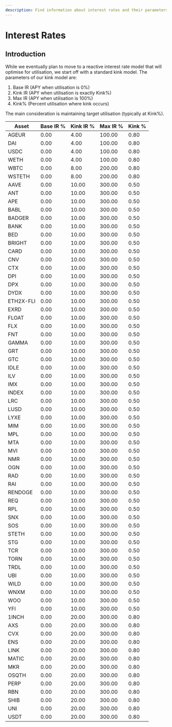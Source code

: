 ```yaml
---
description: Find information about interest rates and their parameters on Euler
---
```


# Interest Rates

## Introduction&#x20;

While we eventually plan to move to a reactive interest rate model that will optimise for utilisation, we start off with a standard kink model. The parameters of our kink model are:

1. Base IR (APY when utilisation is 0%)
2. Kink IR (APY when utilisation is exactly Kink%)
3. Max IR (APY when utilisation is 100%)
4. Kink% (Percent utilisation where kink occurs)

The main consideration is maintaining target utilisation (typically at Kink%).&#x20;



| Asset | Base IR % | Kink IR % | Max IR % | Kink % |
|-------|------|-------|-------|-------|
| AGEUR | 0.00| 4.00 | 100.00 | 0.80 |
| DAI | 0.00| 4.00 | 100.00 | 0.80 |
| USDC | 0.00| 4.00 | 100.00 | 0.80 |
| WETH | 0.00| 4.00 | 100.00 | 0.80 |
| WBTC | 0.00| 8.00 | 200.00 | 0.80 |
| WSTETH | 0.00| 8.00 | 200.00 | 0.80 |
| AAVE | 0.00| 10.00 | 300.00 | 0.50 |
| ANT | 0.00| 10.00 | 300.00 | 0.50 |
| APE | 0.00| 10.00 | 300.00 | 0.50 |
| BABL | 0.00| 10.00 | 300.00 | 0.50 |
| BADGER | 0.00| 10.00 | 300.00 | 0.50 |
| BANK | 0.00| 10.00 | 300.00 | 0.50 |
| BED | 0.00| 10.00 | 300.00 | 0.50 |
| BRIGHT | 0.00| 10.00 | 300.00 | 0.50 |
| CARD | 0.00| 10.00 | 300.00 | 0.50 |
| CNV | 0.00| 10.00 | 300.00 | 0.50 |
| CTX | 0.00| 10.00 | 300.00 | 0.50 |
| DPI | 0.00| 10.00 | 300.00 | 0.50 |
| DPX | 0.00| 10.00 | 300.00 | 0.50 |
| DYDX | 0.00| 10.00 | 300.00 | 0.50 |
| ETH2X-FLI | 0.00| 10.00 | 300.00 | 0.50 |
| EXRD | 0.00| 10.00 | 300.00 | 0.50 |
| FLOAT | 0.00| 10.00 | 300.00 | 0.50 |
| FLX | 0.00| 10.00 | 300.00 | 0.50 |
| FNT | 0.00| 10.00 | 300.00 | 0.50 |
| GAMMA | 0.00| 10.00 | 300.00 | 0.50 |
| GRT | 0.00| 10.00 | 300.00 | 0.50 |
| GTC | 0.00| 10.00 | 300.00 | 0.50 |
| IDLE | 0.00| 10.00 | 300.00 | 0.50 |
| ILV | 0.00| 10.00 | 300.00 | 0.50 |
| IMX | 0.00| 10.00 | 300.00 | 0.50 |
| INDEX | 0.00| 10.00 | 300.00 | 0.50 |
| LRC | 0.00| 10.00 | 300.00 | 0.50 |
| LUSD | 0.00| 10.00 | 300.00 | 0.50 |
| LYXE | 0.00| 10.00 | 300.00 | 0.50 |
| MIM | 0.00| 10.00 | 300.00 | 0.50 |
| MPL | 0.00| 10.00 | 300.00 | 0.50 |
| MTA | 0.00| 10.00 | 300.00 | 0.50 |
| MVI | 0.00| 10.00 | 300.00 | 0.50 |
| NMR | 0.00| 10.00 | 300.00 | 0.50 |
| OGN | 0.00| 10.00 | 300.00 | 0.50 |
| RAD | 0.00| 10.00 | 300.00 | 0.50 |
| RAI | 0.00| 10.00 | 300.00 | 0.50 |
| RENDOGE | 0.00| 10.00 | 300.00 | 0.50 |
| REQ | 0.00| 10.00 | 300.00 | 0.50 |
| RPL | 0.00| 10.00 | 300.00 | 0.50 |
| SNX | 0.00| 10.00 | 300.00 | 0.50 |
| SOS | 0.00| 10.00 | 300.00 | 0.50 |
| STETH | 0.00| 10.00 | 300.00 | 0.50 |
| STG | 0.00| 10.00 | 300.00 | 0.50 |
| TCR | 0.00| 10.00 | 300.00 | 0.50 |
| TORN | 0.00| 10.00 | 300.00 | 0.50 |
| TRDL | 0.00| 10.00 | 300.00 | 0.50 |
| UBI | 0.00| 10.00 | 300.00 | 0.50 |
| WILD | 0.00| 10.00 | 300.00 | 0.50 |
| WNXM | 0.00| 10.00 | 300.00 | 0.50 |
| WOO | 0.00| 10.00 | 300.00 | 0.50 |
| YFI | 0.00| 10.00 | 300.00 | 0.50 |
| 1INCH | 0.00| 20.00 | 300.00 | 0.80 |
| AXS | 0.00| 20.00 | 300.00 | 0.80 |
| CVX | 0.00| 20.00 | 300.00 | 0.80 |
| ENS | 0.00| 20.00 | 300.00 | 0.80 |
| LINK | 0.00| 20.00 | 300.00 | 0.80 |
| MATIC | 0.00| 20.00 | 300.00 | 0.80 |
| MKR | 0.00| 20.00 | 300.00 | 0.80 |
| OSQTH | 0.00| 20.00 | 300.00 | 0.80 |
| PERP | 0.00| 20.00 | 300.00 | 0.80 |
| RBN | 0.00| 20.00 | 300.00 | 0.80 |
| SHIB | 0.00| 20.00 | 300.00 | 0.80 |
| UNI | 0.00| 20.00 | 300.00 | 0.80 |
| USDT | 0.00| 20.00 | 300.00 | 0.80 |